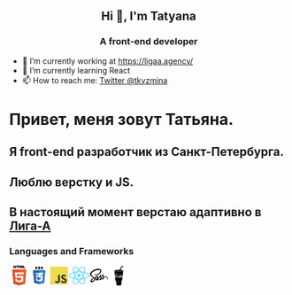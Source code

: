 <h2 align="center">Hi 👋, I'm Tatyana</h2>
<h3 align="center">A front-end developer</h3>


- 🔭 I’m currently working at  https://ligaa.agency/
- 🌱 I’m currently learning React 
- 📫 How to reach me: [Twitter @tkyzmina](https://twitter.com/tkyzmina)

<!-- 👯 I’m looking to collaborate on ...
- 🤔 I’m looking for help with ...
- 💬 Ask me about ...
- 📫 How to reach me: 
- 😄 Pronouns: ...
- ⚡ Fun fact: ...
-->
#  Привет, меня зовут Татьяна.
## Я front-end разработчик из Санкт-Петербурга. 
## Люблю верстку и JS.
## В настоящий момент верстаю адаптивно в [Лига-А](https://ligaa.agency/)

### Languages and Frameworks

<img align="left" src="icons/html.svg" width="36" />
<img align="left" src="icons/css3.svg"   width="36" />
<img align="left" src="icons/js.svg"  width="36" />
<img align="left" src="icons/react.svg"  width="36" />
<img align="left" src="icons/sass.svg"  width="36" />
<img align="left" src="icons/gulp.svg" width="36" />

<br />
<br />
<br />